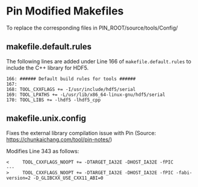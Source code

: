 # Pin Modified Makefiles

To replace the corresponding files in PIN_ROOT/source/tools/Config/
  
## makefile.default.rules
The following lines are added under Line 166 of `makefile.default.rules` to include the C++ library for HDF5.
```
166: ###### Default build rules for tools ######
167:
168: TOOL_CXXFLAGS += -I/usr/include/hdf5/serial
169: TOOL_LPATHS += -L/usr/lib/x86_64-linux-gnu/hdf5/serial
170: TOOL_LIBS += -lhdf5 -lhdf5_cpp
```

## makefile.unix.config

Fixes the external library compilation issue with Pin (Source: https://chunkaichang.com/tool/pin-notes/)

Modifies Line 343 as follows:
```
<     TOOL_CXXFLAGS_NOOPT += -DTARGET_IA32E -DHOST_IA32E -fPIC
---
>     TOOL_CXXFLAGS_NOOPT += -DTARGET_IA32E -DHOST_IA32E -fPIC -fabi-version=2 -D_GLIBCXX_USE_CXX11_ABI=0
```